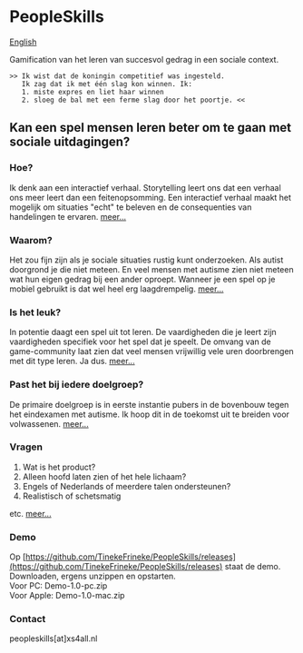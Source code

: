 # PeopleSkills

[English](README_en)

Gamification van het leren van succesvol gedrag in een sociale context.

```
>> Ik wist dat de koningin competitief was ingesteld.
   Ik zag dat ik met één slag kon winnen. Ik:  
   1. miste expres en liet haar winnen  
   2. sloeg de bal met een ferme slag door het poortje. <<
```
## Kan een spel mensen leren beter om te gaan met sociale uitdagingen?

### Hoe?
Ik denk aan een interactief verhaal. Storytelling leert ons dat een verhaal ons meer leert dan een feitenopsomming. Een interactief verhaal maakt het mogelijk om situaties "echt" te beleven en de consequenties van handelingen te ervaren.
[meer...](HOW_nl)
### Waarom?
Het zou fijn zijn als je sociale situaties rustig kunt onderzoeken. Als autist doorgrond je die niet meteen. En veel mensen met autisme zien niet meteen wat hun eigen gedrag bij een ander oproept. Wanneer je een spel op je mobiel gebruikt is dat wel heel erg laagdrempelig.
[meer...](WHY_nl)
### Is het leuk?
In potentie daagt een spel uit tot leren. De vaardigheden die je leert zijn vaardigheden specifiek voor het spel dat je speelt. De omvang van de game-community laat zien dat veel mensen vrijwillig vele uren doorbrengen met dit type leren. Ja dus.
[meer...](RPG_nl)
### Past het bij iedere doelgroep?
De primaire doelgroep is in eerste instantie pubers in de bovenbouw tegen het eindexamen met autisme. Ik hoop dit in de toekomst uit te breiden voor volwassenen.
[meer...](TARGET_nl)
### Vragen
1. Wat is het product?
2. Alleen hoofd laten zien of het hele lichaam?
3. Engels of Nederlands of meerdere talen ondersteunen?
4. Realistisch of schetsmatig

etc.
[meer...](QUESTIONS_nl)
### Demo
Op [https://github.com/TinekeFrineke/PeopleSkills/releases](https://github.com/TinekeFrineke/PeopleSkills/releases) staat de demo. Downloaden, ergens unzippen en opstarten.  
Voor PC: Demo-1.0-pc.zip  
Voor Apple: Demo-1.0-mac.zip
### Contact
peopleskills[at]xs4all.nl
